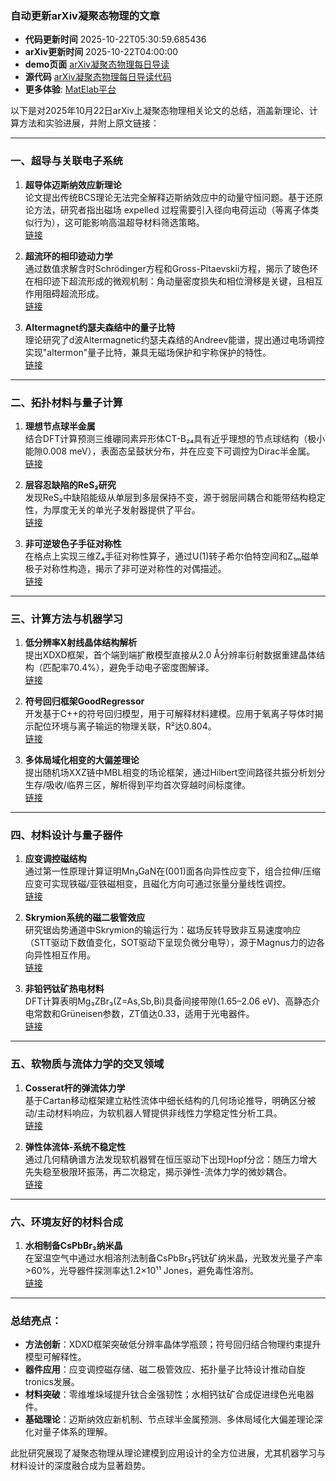 ### 自动更新arXiv凝聚态物理的文章
  - **代码更新时间** 2025-10-22T05:30:59.685436
  - **arXiv更新时间** 2025-10-22T04:00:00
  - **demo页面** [arXiv凝聚态物理每日导读](https://iopwsy.github.io/arXiv_cond-mat/)
  - **源代码** [arXiv凝聚态物理每日导读代码](https://github.com/iopwsy/arXiv_cond-mat/)
  - **更多体验**: [MatElab平台](https://in.iphy.ac.cn/eln/#/recday)

以下是对2025年10月22日arXiv上凝聚态物理相关论文的总结，涵盖新理论、计算方法和实验进展，并附上原文链接：

---

### **一、超导与关联电子系统**
1. **超导体迈斯纳效应新理论**  
   论文提出传统BCS理论无法完全解释迈斯纳效应中的动量守恒问题。基于还原论方法，研究者指出磁场 expelled 过程需要引入径向电荷运动（等离子体类似行为），这可能影响高温超导材料筛选策略。  
   [链接](https://arxiv.org/abs/2510.17805)

2. **超流环的相印迹动力学**  
   通过数值求解含时Schrödinger方程和Gross-Pitaevskii方程，揭示了玻色环在相印迹下超流形成的微观机制：角动量密度损失和相位滑移是关键，且相互作用阻碍超流形成。  
   [链接](https://arxiv.org/abs/2510.18375)

3. **Altermagnet约瑟夫森结中的量子比特**  
   理论研究了d波Altermagnetic约瑟夫森结的Andreev能谱，提出通过电场调控实现"altermon"量子比特，兼具无磁场保护和宇称保护的特性。  
   [链接](https://arxiv.org/abs/2510.18145)

---

### **二、拓扑材料与量子计算**
1. **理想节点球半金属**  
   结合DFT计算预测三维硼同素异形体CT-B₂₄具有近乎理想的节点球结构（极小能隙0.008 meV），表面态呈鼓状分布，并在应变下可调控为Dirac半金属。  
   [链接](https://arxiv.org/abs/2510.18426)

2. **层容忍缺陷的ReS₂研究**  
   发现ReS₂中缺陷能级从单层到多层保持不变，源于弱层间耦合和能带结构稳定性，为厚度无关的单光子发射器提供了平台。  
   [链接](https://arxiv.org/abs/2510.18464)

3. **非可逆玻色子手征对称性**  
   在格点上实现三维Z₄手征对称性算子，通过U(1)转子希尔伯特空间和Z₁ₘ磁单极子对称性构造，揭示了非可逆对称性的对偶描述。  
   [链接](https://arxiv.org/abs/2510.17969)

---

### **三、计算方法与机器学习**
1. **低分辨率X射线晶体结构解析**  
   提出XDXD框架，首个端到端扩散模型直接从2.0 Å分辨率衍射数据重建晶体结构（匹配率70.4%），避免手动电子密度图解译。  
   [链接](https://arxiv.org/abs/2510.17936)

2. **符号回归框架GoodRegressor**  
   开发基于C++的符号回归模型，用于可解释材料建模。应用于氧离子导体时揭示配位环境与离子输运的物理关联，R²达0.804。  
   [链接](https://arxiv.org/abs/2510.18325)

3. **多体局域化相变的大偏差理论**  
   提出随机场XXZ链中MBL相变的场论框架，通过Hilbert空间路径共振分析划分生存/吸收/临界三区，解析得到平均首次穿越时间标度律。  
   [链接](https://arxiv.org/abs/2510.18545)

---

### **四、材料设计与量子器件**
1. **应变调控磁结构**  
   通过第一性原理计算证明Mn₃GaN在(001)面各向异性应变下，组合拉伸/压缩应变可实现铁磁/亚铁磁相变，且磁化方向可通过张量分量线性调控。  
   [链接](https://arxiv.org/abs/2510.18174)

2. **Skrymion系统的磁二极管效应**  
   研究锯齿势通道中Skrymion的输运行为：磁场反转导致非互易速度响应（STT驱动下数值变化，SOT驱动下呈现负微分电导），源于Magnus力的边各向异性相互作用。  
   [链接](https://arxiv.org/abs/2510.18001)

3. **非铅钙钛矿热电材料**  
   DFT计算表明Mg₃ZBr₃(Z=As,Sb,Bi)具备间接带隙(1.65–2.06 eV)、高静态介电常数和Grüneisen参数，ZT值达0.33，适用于光电器件。  
   [链接](https://arxiv.org/abs/2510.18579)

---

### **五、软物质与流体力学的交叉领域**
1. **Cosserat杆的弹流体力学**  
   基于Cartan移动框架建立粘性流体中细长结构的几何场论推导，明确区分被动/主动材料响应，为软机器人臂提供非线性力学稳定性分析工具。  
   [链接](https://arxiv.org/abs/2510.18097)

2. **弹性体流体-系统不稳定性**  
   通过几何精确谱方法发现软机器臂在恒压驱动下出现Hopf分岔：随压力增大先失稳至极限环振荡，再二次稳定，揭示弹性-流体力学的微妙耦合。  
   [链接](https://arxiv.org/abs/2510.18125)

---

### **六、环境友好的材料合成**
1. **水相制备CsPbBr₃纳米晶**  
   在室温空气中通过水相溶剂法制备CsPbBr₃钙钛矿纳米晶，光致发光量子产率>60%，光导器件探测率达1.2×10¹¹ Jones，避免毒性溶剂。  
   [链接](https://arxiv.org/abs/2510.18366)

---

### 总结亮点：
- **方法创新**：XDXD框架突破低分辨率晶体学瓶颈；符号回归结合物理约束提升模型可解释性。
- **器件应用**：应变调控磁存储、磁二极管效应、拓扑量子比特设计推动自旋tronics发展。
- **材料突破**：零维堆垛域提升钛合金强韧性；水相钙钛矿合成促进绿色光电器件。
- **基础理论**：迈斯纳效应新机制、节点球半金属预测、多体局域化大偏差理论深化对量子体系的理解。

此批研究展现了凝聚态物理从理论建模到应用设计的全方位进展，尤其机器学习与材料设计的深度融合成为显著趋势。